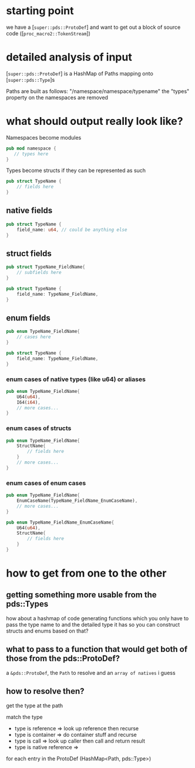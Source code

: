 # starting point

we have a [`super::pds::ProtoDef`]
and want to get out a block of source code ([`proc_macro2::TokenStream`])

# detailed analysis of input

[`super::pds::ProtoDef`] is a HashMap of Paths mapping onto [`super::pds::Type`]s

Paths are built as follows:
"/namespace/namespace/typename"
the "types" property on the namespaces are removed

# what should output really look like?

Namespaces become modules

```rs
pub mod namespace {
   // types here
}
```

Types become structs if they can be represented as such

```rs
pub struct TypeName {
    // fields here
}
```

## native fields

```rs
pub struct TypeName {
    field_name: u64, // could be anything else
}
```

## struct fields

```rs
pub struct TypeName_FieldName{
    // subfields here
}

pub struct TypeName {
    field_name: TypeName_FieldName,
}
```

## enum fields

```rs
pub enum TypeName_FieldName{
    // cases here
}

pub struct TypeName {
    field_name: TypeName_FieldName,
}
```

### enum cases of native types (like u64) or aliases

```rs
pub enum TypeName_FieldName{
    U64(u64),
    I64(i64),
    // more cases...
}
```

### enum cases of structs

```rs
pub enum TypeName_FieldName{
    StructName{
        // fields here
    }
    // more cases...
}
```

### enum cases of enum cases

```rs
pub enum TypeName_FieldName{
    EnumCaseName(TypeName_FieldName_EnumCaseName),
    // more cases...
}

pub enum TypeName_FieldName_EnumCaseName{
    U64(u64),
    StructName{
        // fields here
    }
}
```

# how to get from one to the other

## getting something more usable from the pds::Types

how about a hashmap of code generating functions which you only 
have to pass the type name to and the detailed type it has so
you can construct structs and enums based on that?

## what to pass to a function that would get both of those from the pds::ProtoDef?

a `&pds::ProtoDef`, the `Path` to resolve and an `array of natives` i guess

## how to resolve then?

get the type at the path

match the type
- type is reference => look up reference then recurse
- type is container => do container stuff and recurse
- type is call => look up caller then call and return result
- type is native reference => 







for each entry in the ProtoDef (HashMap<Path, pds::Type>)


